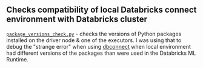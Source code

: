 ## Checks compatibility of local Databricks connect environment with Databricks cluster

[`package_versions_check.py`](package_versions_check.py) - checks the versions of Python packages installed on the driver node & one of the executors.  I was using that to debug the "strange error" when using [dbconnect](https://docs.databricks.com/dev-tools/databricks-connect.html) when local environment had different versions of the packages than were used in the Databricks ML Runtime.
